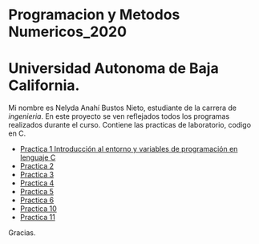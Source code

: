 
# Programacion y Metodos Numericos_2020
# Universidad Autonoma de Baja California.
Mi nombre es Nelyda Anahí Bustos Nieto, estudiante de la carrera de *ingenieria*. 
En este proyecto se ven reflejados todos los programas realizados durante el curso. Contiene las practicas de laboratorio, codigo en C.

* [Practica 1 Introducción al entorno y variables de programación en lenguaje C](https://github.com/nelydaBustos/NelydaBustos-PyMN-2020/tree/main/practica%201)
* [Practica 2](https://github.com/nelydaBustos/NelydaBustos-PyMN-2020/tree/main/Practica%202)
* [Practica 3](https://github.com/nelydaBustos/NelydaBustos-PyMN-2020/tree/main/practica%203)
* [Practica 4](https://github.com/nelydaBustos/NelydaBustos-PyMN-2020/tree/main/practica%204)
* [Practica 5](https://github.com/nelydaBustos/NelydaBustos-PyMN-2020/tree/main/practica%205)
* [Practica 6](https://github.com/nelydaBustos/NelydaBustos-PyMN-2020/tree/main/practica%206)
* [Practica 10](https://github.com/nelydaBustos/NelydaBustos-PyMN-2020/tree/main/practica%2010)
* [Practica 11](https://github.com/nelydaBustos/NelydaBustos-PyMN-2020/tree/main/practica%2011)






Gracias. 
